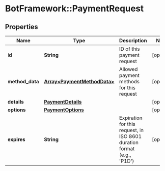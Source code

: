 # BotFramework::PaymentRequest

## Properties
Name | Type | Description | Notes
------------ | ------------- | ------------- | -------------
**id** | **String** | ID of this payment request | [optional] 
**method_data** | [**Array&lt;PaymentMethodData&gt;**](PaymentMethodData.md) | Allowed payment methods for this request | [optional] 
**details** | [**PaymentDetails**](PaymentDetails.md) |  | [optional] 
**options** | [**PaymentOptions**](PaymentOptions.md) |  | [optional] 
**expires** | **String** | Expiration for this request, in ISO 8601 duration format (e.g., &#x27;P1D&#x27;) | [optional] 

